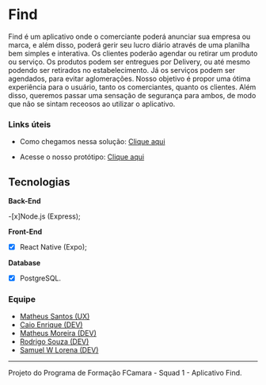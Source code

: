 # Find


Find é um aplicativo onde o comerciante poderá anunciar sua empresa ou marca, e além disso, poderá gerir seu lucro diário através de uma planilha bem simples e interativa. Os clientes poderão agendar ou retirar um produto ou serviço. Os produtos podem ser entregues por Delivery, ou até mesmo podendo ser retirados no estabelecimento. Já os serviços podem ser agendados, para evitar aglomerações. Nosso objetivo é propor uma ótima experiência para o usuário, tanto os comerciantes, quanto os clientes. Além disso, queremos passar uma sensação de segurança para ambos, de modo que não se sintam receosos ao utilizar o aplicativo.

### Links úteis
- Como chegamos nessa solução: [Clique aqui]()

- Acesse o nosso protótipo: [Clique aqui]()

## Tecnologias

**Back-End**

 -[x]Node.js (Express);

**Front-End**

- [x] React Native (Expo);

**Database**

- [x] PostgreSQL.


### Equipe

- [Matheus Santos (UX)]()
- [Caio Enrique (DEV)]()
- [Matheus Moreira (DEV)]()
- [Rodrigo Souza (DEV)]()
- [Samuel W Lorena (DEV)]()

---
Projeto do Programa de Formação FCamara - Squad 1 - Aplicativo Find.